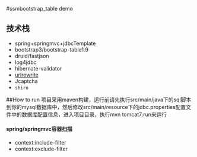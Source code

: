#ssmbootstrap_table demo
## 技术栈
* spring+springmvc+jdbcTemplate
* bootstrap3/bootstrap-table1.9
* druid/fastjson
* log4jdbc
* hibernate-validator
* [urlrewrite](http://tuckey.org/urlrewrite/)
* Jcaptcha
* `shiro`

##How to run
项目采用maven构建，运行前请先执行src/main/java下的sql脚本到你的mysql数据库中，然后修改src/main/resource下的jdbc.properties配置文件中的数据库配置信息，进入项目目录，执行mvn tomcat7:run来运行

#### spring/springmvc容器扫描
- context:include-filter
- context:exclude-filter